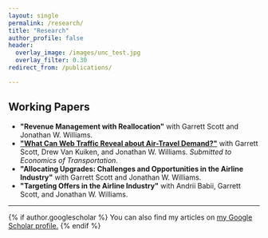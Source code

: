 ```yaml
---
layout: single
permalink: /research/
title: "Research"
author_profile: false
header:
  overlay_image: /images/unc_test.jpg
  overlay_filter: 0.30
redirect_from: /publications/

---
```


## Working Papers

- **"Revenue Management with Reallocation"** with Garrett Scott and Jonathan W. Williams.
- [**"What Can Web Traffic Reveal about Air-Travel Demand?"**](http://alexmarsh.io/files/MarshScottVanKuikenWilliams2024.pdf) with Garrett Scott, Drew Van Kuiken, and Jonathan W. Williams. *Submitted to Economics of Transportation*.
- **"Allocating Upgrades: Challenges and Opportunities in the Airline Industry"** with Garrett Scott and Jonathan W. Williams.
- **"Targeting Offers in the Airline Industry"** with Andrii Babii, Garrett Scott, and Jonathan W. Williams.


---

{% if author.googlescholar %}
  You can also find my articles on <u><a href="{{author.googlescholar}}">my Google Scholar profile</a>.</u>
{% endif %}
